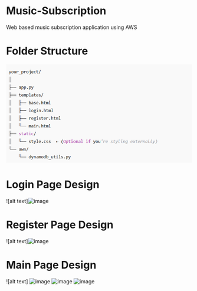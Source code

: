 # Music-Subscription
Web based music subscription application using AWS

# Folder Structure
![alt text](image.png)

# Login Page Design
![alt text]<img width="959" alt="image" src="https://github.com/user-attachments/assets/56336c04-1698-4608-8dd0-7d57c2b9caee" />


# Register Page Design
![alt text]![image](https://github.com/user-attachments/assets/776c6014-bb83-4ba5-8641-ab900e3a2963)


# Main Page Design
![alt text] ![image](https://github.com/user-attachments/assets/214d82bb-b113-4860-844e-020afe0d4be5)
![image](https://github.com/user-attachments/assets/0d4e581d-d002-41b2-8993-eef249cb74a5)
![image](https://github.com/user-attachments/assets/51f03f8b-acd7-4e0f-836f-ddc479dd7eef)

